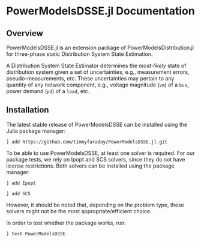 # PowerModelsDSSE.jl Documentation

## Overview

PowerModelsDSSE.jl is an extension package of PowerModelsDistribution.jl for three-phase
static Distribution System State Estimation.

A Distribution System State Estimator determines the *most-likely* state of
distribution system given a set of uncertainties, e.g., measurement errors,
pseudo-measurements, etc. These uncertainties may pertain to any quantity of any
network component, e.g., voltage magnitude (`vm`) of a `bus`, power demand (`pd`) of a `load`, etc.

## Installation

The latest stable release of PowerModelsDSSE can be installed using the Julia
package manager:

```
] add https://github.com/timmyfaraday/PowerModelsDSSE.jl.git
```

To be able to use PowerModelsDSSE, at least one solver is required. For our package tests, we rely on Ipopt and SCS solvers, since they do not have license restrictions. Both solvers can be installed using the package manager:

```
] add Ipopt
```
```
] add SCS
```
However, it should be noted that, depending on the problem type, these solvers might not be the most appropriate/efficient choice.

In order to test whether the package works, run:

```
] test PowerModelsDSSE
```
